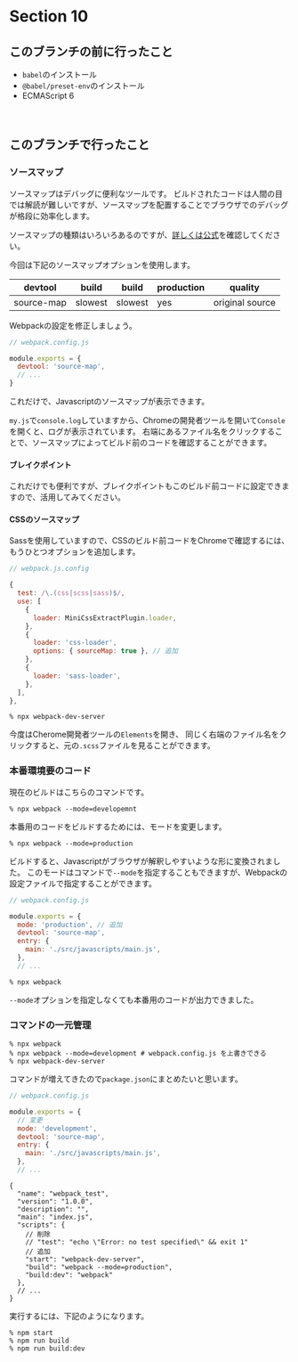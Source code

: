 # Section 10

このブランチの前に行ったこと
--------------------------------

- `babel`のインストール
- `@babel/preset-env`のインストール
- ECMAScript 6

　　
　　

このブランチで行ったこと
--------------------------------

### ソースマップ

ソースマップはデバッグに便利なツールです。
ビルドされたコードは人間の目では解読が難しいですが、ソースマップを配置することでブラウザでのデバッグが格段に効率化します。

ソースマップの種類はいろいろあるのですが、[詳しくは公式](https://webpack.js.org/configuration/devtool/)を確認してください。

今回は下記のソースマップオプションを使用します。

|devtool|build|build|production|quality|
|---|---|---|---|---|
|source-map|slowest|slowest|yes|original source|

Webpackの設定を修正しましょう。

```js
// webpack.config.js

module.exports = {
  devtool: 'source-map',
  // ...
}
```

これだけで、Javascriptのソースマップが表示できます。

`my.js`で`console.log`していますから、Chromeの開発者ツールを開いて`Console`を開くと、ログが表示されています。
右端にあるファイル名をクリックすることで、ソースマップによってビルド前のコードを確認することができます。

#### ブレイクポイント

これだけでも便利ですが、ブレイクポイントもこのビルド前コードに設定できますので、活用してみてください。

#### CSSのソースマップ

Sassを使用していますので、CSSのビルド前コードをChromeで確認するには、もうひとつオプションを追加します。

```js
// webpack.js.config

{
  test: /\.(css|scss|sass)$/,
  use: [
    {
      loader: MiniCssExtractPlugin.loader,
    },
    {
      loader: 'css-loader',
      options: { sourceMap: true }, // 追加
    },
    {
      loader: 'sass-loader',
    },
  ],
},
```

```shell
% npx webpack-dev-server
```

今度はCherome開発者ツールの`Elements`を開き、
同じく右端のファイル名をクリックすると、元の`.scss`ファイルを見ることができます。

### 本番環境要のコード

現在のビルドはこちらのコマンドです。

```shell
% npx webpack --mode=developemnt
```

本番用のコードをビルドするためには、モードを変更します。

```shell
% npx webpack --mode=production
```

ビルドすると、Javascriptがブラウザが解釈しやすいような形に変換されました。
このモードはコマンドで`--mode`を指定することもできますが、Webpackの設定ファイルで指定することができます。

```js
// webpack.config.js

module.exports = {
  mode: 'production', // 追加
  devtool: 'source-map',
  entry: {
    main: './src/javascripts/main.js',
  },
  // ...
```

```shell
% npx webpack
```

`--mode`オプションを指定しなくても本番用のコードが出力できました。

### コマンドの一元管理

```shell
% npx webpack
% npx webpack --mode=development # webpack.config.js を上書きできる
% npx webpack-dev-server
```

コマンドが増えてきたので`package.json`にまとめたいと思います。


```js
// webpack.config.js

module.exports = {
  // 変更
  mode: 'development',
  devtool: 'source-map',
  entry: {
    main: './src/javascripts/main.js',
  },
  // ...
```

```
{
  "name": "webpack_test",
  "version": "1.0.0",
  "description": "",
  "main": "index.js",
  "scripts": {
    // 削除
    // "test": "echo \"Error: no test specified\" && exit 1"
    // 追加
    "start": "webpack-dev-server",
    "build": "webpack --mode=production",
    "build:dev": "webpack"
  },
  // ...
}
```

実行するには、下記のようになります。

```shell
% npm start
% npm run build
% npm run build:dev
```


